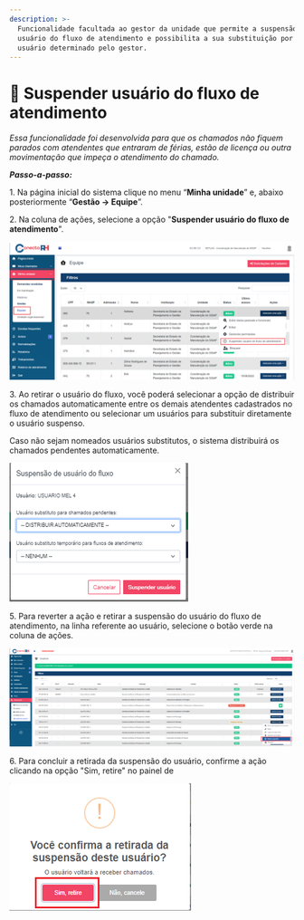 ```yaml
---
description: >-
  Funcionalidade facultada ao gestor da unidade que permite a suspensão de um
  usuário do fluxo de atendimento e possibilita a sua substituição por outro
  usuário determinado pelo gestor.
---
```


# 🚷 Suspender usuário do fluxo de atendimento

_Essa funcionalidade foi desenvolvida para que os chamados não fiquem parados com atendentes que entraram de férias, estão de licença ou outra movimentação que impeça o atendimento do chamado._

_**Passo-a-passo:**_

1\.       Na página inicial do sistema clique no menu “**Minha unidade**” e, abaixo posteriormente “**Gestão -> Equipe**”.

2\. Na coluna de ações, selecione a opção "**Suspender usuário do fluxo de atendimento**".

![](<../.gitbook/assets/image (169).png>)

3\. Ao retirar o usuário do fluxo, você poderá selecionar a opção de distribuir os chamados automaticamente entre os demais atendentes cadastrados no fluxo de atendimento ou selecionar um usuários para substituir diretamente o usuário suspenso.&#x20;

Caso não sejam nomeados usuários substitutos, o sistema distribuirá os chamados pendentes automaticamente.



![](<../.gitbook/assets/image (56).png>)&#x20;

5\. Para reverter a ação e retirar a suspensão do usuário do fluxo de atendimento, na linha referente ao usuário, selecione o botão verde na coluna de ações.

![](<../.gitbook/assets/image (146).png>)

6\. Para concluir a retirada da suspensão do usuário, confirme a ação clicando na opção "Sim, retire" no painel de&#x20;

![](<../.gitbook/assets/image (182).png>)
